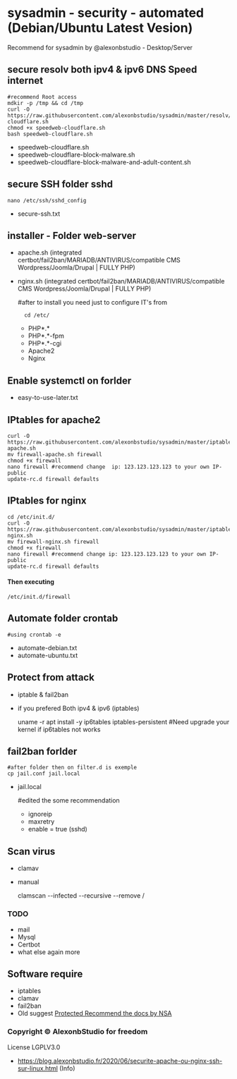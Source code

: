 # sysadmin - security - automated (Debian/Ubuntu Latest Vesion)
 Recommend for sysadmin by @alexonbstudio - Desktop/Server

## secure resolv both ipv4 & ipv6 DNS Speed internet
	
	#recommend Root access
	mdkir -p /tmp && cd /tmp
	curl -O https://raw.githubusercontent.com/alexonbstudio/sysadmin/master/resolv/speedweb-cloudflare.sh
	chmod +x speedweb-cloudflare.sh
	bash speedweb-cloudflare.sh

+ speedweb-cloudflare.sh
+ speedweb-cloudflare-block-malware.sh
+ speedweb-cloudflare-block-malware-and-adult-content.sh

## secure SSH folder sshd
	nano /etc/ssh/sshd_config

+ secure-ssh.txt

## installer - Folder web-server

+ apache.sh (integrated certbot/fail2ban/MARIADB/ANTIVIRUS/compatible CMS Wordpress/Joomla/Drupal | FULLY PHP) 
+ nginx.sh (integrated certbot/fail2ban/MARIADB/ANTIVIRUS/compatible CMS Wordpress/Joomla/Drupal | FULLY PHP) 
	
	#after to install you need just to configure IT's from
	
		cd /etc/
	
	+ PHP*.*
	+ PHP*.*-fpm
	+ PHP*.*-cgi
	+ Apache2
	+ Nginx

## Enable systemctl on forlder

- easy-to-use-later.txt




## IPtables for apache2

	curl -O https://raw.githubusercontent.com/alexonbstudio/sysadmin/master/iptable/firewall-apache.sh
	mv firewall-apache.sh firewall
	chmod +x firewall
	nano firewall #recommend change  ip: 123.123.123.123 to your own IP-public
	update-rc.d firewall defaults

## IPtables for nginx

	cd /etc/init.d/
	curl -O https://raw.githubusercontent.com/alexonbstudio/sysadmin/master/iptable/firewall-nginx.sh
	mv firewall-nginx.sh firewall
	chmod +x firewall
	nano firewall #recommend change ip: 123.123.123.123 to your own IP-public
	update-rc.d firewall defaults

#### Then executing
	/etc/init.d/firewall
	

## Automate folder crontab 

	#using crontab -e

+ automate-debian.txt 
+ automate-ubuntu.txt 
	
	

## Protect from attack

+ iptable & fail2ban
+ if you prefered Both ipv4 & ipv6 (iptables)

	uname -r
	apt install -y ip6tables iptables-persistent
	#Need upgrade your kernel if ip6tables not works

## fail2ban forlder

	#after folder then on filter.d is exemple
	cp jail.conf jail.local

+ jail.local

	#edited the some recommendation
	+ ignoreip
	+ maxretry
	+ enable = true (sshd)

## Scan virus

+ clamav
+ manual 

	clamscan --infected --recursive --remove /

### TODO
- mail
- Mysql
- Certbot
- what else again more


## Software require

+ iptables
+ clamav
+ fail2ban
+ Old suggest [Protected Recommend the docs by NSA](Guide-to-the-Secure-Configuration-of-Red-Hat-Enterprise-Linux-5-by-NSA.pdf)

### Copyright &copy; AlexonbStudio for freedom

License LGPLV3.0

+ https://blog.alexonbstudio.fr/2020/06/securite-apache-ou-nginx-ssh-sur-linux.html (Info)
